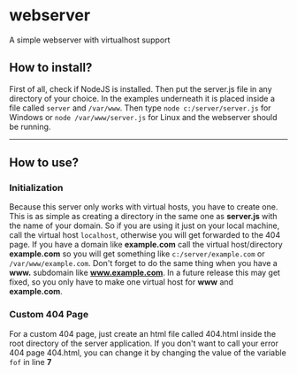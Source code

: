 # webserver
A simple webserver with virtualhost support



## How to install?

First of all, check if NodeJS is installed. Then put the server.js file in any directory of your choice. In the examples underneath it is placed inside a file called `server` and `/var/www`. Then type `node c:/server/server.js` for Windows or `node /var/www/server.js` for Linux and the webserver should be running.

___

## How to use?

### Initialization

Because this server only works with virtual hosts, you have to create one. This is as simple as creating a directory in the same one as **server.js** with the name of your domain. So if you are using it just on your local machine, call the virtual host `localhost`, otherwise you will get forwarded to the 404 page. If you have a domain like **example.com** call the virtual host/directory **example.com** so you will get something like `c:/server/example.com` or `/var/www/example.com`. Don't forget to do the same thing when you have a **www.** subdomain like **www.example.com**. In a future release this may get fixed, so you only have to make one virtual host for **www** and **example.com**.


### Custom 404 Page

For a custom 404 page, just create an html file called 404.html inside the root directory of the server application.
If you don't want to call your error 404 page 404.html, you can change it by changing the value of the variable `fof` in line **7**



